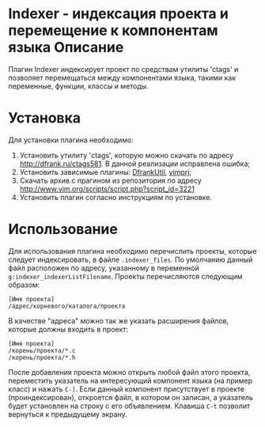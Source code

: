 Indexer - индексация проекта и перемещение к компонентам языка
Описание
========

Плагин Indexer индексирует проект по средствам утилиты 'ctags' и позволяет перемещаться между компонентами языка, такими как переменные, функции, классы и методы.

Установка
=========

Для установки плагина необходимо:

1. Установить утилиту 'ctags', которую можно скачать по адресу <http://dfrank.ru/ctags581>. В данной реализации исправлена ошибка;
2. Установить зависимые плагины: [DfrankUtil](http://www.vim.org/scripts/script.php?script_id=3884), [vimprj](http://www.vim.org/scripts/script.php?script_id=3872);
3. Скачать архив с прагином из репозитория по адресу <http://www.vim.org/scripts/script.php?script_id=3221>
4. Установить плагин согласно инструкциям по установке.

Использование
=============

Для использования плагина необходимо перечислить проекты, которые следует индексировать, в файле `.indexer_files`. По умолчанию данный файл расположен по адресу, указанному в переменной `g:indexer_indexerListFilename`. Проекты перечисляются следующим образом:

    [Имя проекта]
    /адрес/корневого/каталога/проекта

В качестве "адреса" можно так же указать расширения файлов, которые должны входить в проект:

    [Имя проекта]
    /корень/проекта/*.c
    /корень/проекта/*.h

После добавления проекта можно открыть любой файл этого проекта, переместить указатель на интересующий компонент языка (на пример класс) и нажать `C-]`. Если данный компонент присутствует в проекте (проиндексирован), откроется файл, в котором он записан, а указатель будет установлен на строку с его объявлением. Клавиша `C-t` позволит вернуться к предыдущему экрану.
